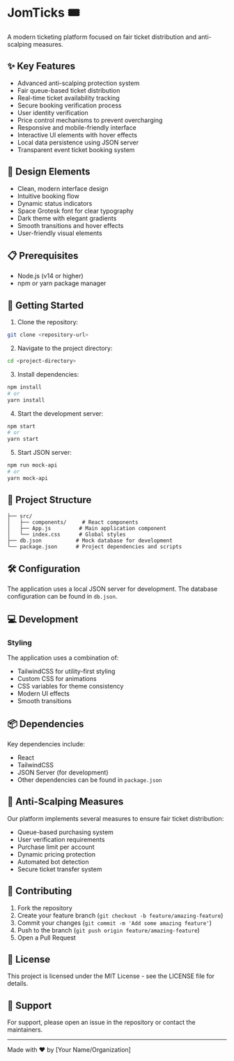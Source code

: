 # JomTicks 🎟️

A modern ticketing platform focused on fair ticket distribution and anti-scalping measures.

## ✨ Key Features

- Advanced anti-scalping protection system
- Fair queue-based ticket distribution
- Real-time ticket availability tracking
- Secure booking verification process
- User identity verification
- Price control mechanisms to prevent overcharging
- Responsive and mobile-friendly interface
- Interactive UI elements with hover effects
- Local data persistence using JSON server
- Transparent event ticket booking system

## 🎨 Design Elements

- Clean, modern interface design
- Intuitive booking flow
- Dynamic status indicators
- Space Grotesk font for clear typography
- Dark theme with elegant gradients
- Smooth transitions and hover effects
- User-friendly visual elements

## 📋 Prerequisites

- Node.js (v14 or higher)
- npm or yarn package manager

## 🚀 Getting Started

1. Clone the repository:
```bash
git clone <repository-url>
```

2. Navigate to the project directory:
```bash
cd <project-directory>
```

3. Install dependencies:
```bash
npm install
# or
yarn install
```

4. Start the development server:
```bash
npm start
# or
yarn start
```

5. Start JSON server:
```bash
npm run mock-api
# or
yarn mock-api
```

## 📁 Project Structure

```
├── src/
│   ├── components/     # React components
│   ├── App.js         # Main application component
│   └── index.css      # Global styles
├── db.json           # Mock database for development
└── package.json      # Project dependencies and scripts
```

## 🛠 Configuration

The application uses a local JSON server for development. The database configuration can be found in `db.json`.

## 💻 Development

### Styling

The application uses a combination of:
- TailwindCSS for utility-first styling
- Custom CSS for animations
- CSS variables for theme consistency
- Modern UI effects
- Smooth transitions

## 📦 Dependencies

Key dependencies include:
- React
- TailwindCSS
- JSON Server (for development)
- Other dependencies can be found in `package.json`

## 🤝 Anti-Scalping Measures

Our platform implements several measures to ensure fair ticket distribution:
- Queue-based purchasing system
- User verification requirements
- Purchase limit per account
- Dynamic pricing protection
- Automated bot detection
- Secure ticket transfer system

## 🤝 Contributing

1. Fork the repository
2. Create your feature branch (`git checkout -b feature/amazing-feature`)
3. Commit your changes (`git commit -m 'Add some amazing feature'`)
4. Push to the branch (`git push origin feature/amazing-feature`)
5. Open a Pull Request

## 📝 License

This project is licensed under the MIT License - see the LICENSE file for details.

## 🤔 Support

For support, please open an issue in the repository or contact the maintainers.

---

Made with ❤️ by [Your Name/Organization]
